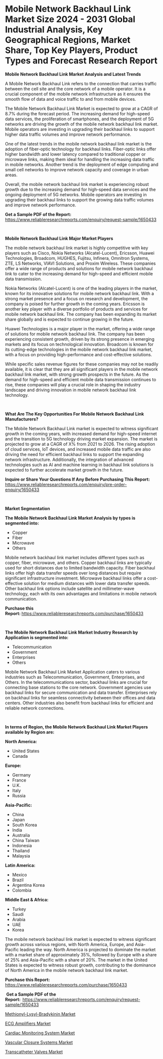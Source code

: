 <p><h1>Mobile Network Backhaul Link Market Size 2024 - 2031 Global Industrial Analysis, Key Geographical Regions, Market Share, Top Key Players, Product Types and Forecast Research Report</h1></p><p><strong>Mobile Network Backhaul Link Market Analysis and Latest Trends</strong></p>
<p><p>A Mobile Network Backhaul Link refers to the connection that carries traffic between the cell site and the core network of a mobile operator. It is a crucial component of the mobile network infrastructure as it ensures the smooth flow of data and voice traffic to and from mobile devices.</p><p>The Mobile Network Backhaul Link Market is expected to grow at a CAGR of 8.7% during the forecast period. The increasing demand for high-speed data services, the proliferation of smartphones, and the deployment of 5G networks are driving the growth of the mobile network backhaul link market. Mobile operators are investing in upgrading their backhaul links to support higher data traffic volumes and improve network performance.</p><p>One of the latest trends in the mobile network backhaul link market is the adoption of fiber-optic technology for backhaul links. Fiber-optic links offer higher bandwidth and lower latency compared to traditional copper or microwave links, making them ideal for handling the increasing data traffic in mobile networks. Another trend is the deployment of edge computing and small cell networks to improve network capacity and coverage in urban areas.</p><p>Overall, the mobile network backhaul link market is experiencing robust growth due to the increasing demand for high-speed data services and the ongoing deployment of 5G networks. Mobile operators are investing in upgrading their backhaul links to support the growing data traffic volumes and improve network performance.</p></p>
<p><strong>Get a Sample PDF of the Report:&nbsp;</strong> <a href="https://www.reliableresearchreports.com/enquiry/request-sample/1650433">https://www.reliableresearchreports.com/enquiry/request-sample/1650433</a></p>
<p>&nbsp;</p>
<p><strong>Mobile Network Backhaul Link Major Market Players</strong></p>
<p><p>The mobile network backhaul link market is highly competitive with key players such as Cisco, Nokia Networks (Alcatel-Lucent), Ericsson, Huawei Technologies, Broadcom, HUGHES, Fujitsu, Infinera, Omnitron Systems, ZTE, LS Networks, VIAVI Solutions, and Proxim Wireless. These companies offer a wide range of products and solutions for mobile network backhaul link to cater to the increasing demand for high-speed and efficient mobile data transmission.</p><p>Nokia Networks (Alcatel-Lucent) is one of the leading players in the market, known for its innovative solutions for mobile network backhaul link. With a strong market presence and a focus on research and development, the company is poised for further growth in the coming years. Ericsson is another key player with a diverse portfolio of products and services for mobile network backhaul link. The company has been expanding its market share globally and is expected to continue growing in the future.</p><p>Huawei Technologies is a major player in the market, offering a wide range of solutions for mobile network backhaul link. The company has been experiencing consistent growth, driven by its strong presence in emerging markets and its focus on technological innovation. Broadcom is known for its cutting-edge technologies in the mobile network backhaul link market, with a focus on providing high-performance and cost-effective solutions.</p><p>While specific sales revenue figures for these companies may not be readily available, it is clear that they are all significant players in the mobile network backhaul link market, with strong growth prospects in the future. As the demand for high-speed and efficient mobile data transmission continues to rise, these companies will play a crucial role in shaping the industry landscape and driving innovation in mobile network backhaul link technology.</p></p>
<p>&nbsp;</p>
<p><strong>What Are The Key Opportunities For Mobile Network Backhaul Link Manufacturers?</strong></p>
<p><p>The Mobile Network Backhaul Link market is expected to witness significant growth in the coming years, with increased demand for high-speed internet and the transition to 5G technology driving market expansion. The market is projected to grow at a CAGR of X% from 2021 to 2026. The rising adoption of cloud services, IoT devices, and increased mobile data traffic are also driving the need for efficient backhaul links to support the expanding network infrastructure. Additionally, the integration of advanced technologies such as AI and machine learning in backhaul link solutions is expected to further accelerate market growth in the future.</p></p>
<p><strong>Inquire or Share Your Questions If Any Before Purchasing This Report:</strong> <a href="https://www.reliableresearchreports.com/enquiry/pre-order-enquiry/1650433">https://www.reliableresearchreports.com/enquiry/pre-order-enquiry/1650433</a></p>
<p>&nbsp;</p>
<p><strong>Market Segmentation</strong></p>
<p><strong>The Mobile Network Backhaul Link Market Analysis by types is segmented into:</strong></p>
<p><ul><li>Copper</li><li>Fiber</li><li>Microwave</li><li>Others</li></ul></p>
<p><p>Mobile network backhaul link market includes different types such as copper, fiber, microwave, and others. Copper backhaul links are typically used for short distances due to limited bandwidth capacity. Fiber backhaul links offer high data transfer speeds over long distances but require significant infrastructure investment. Microwave backhaul links offer a cost-effective solution for medium distances with lower data transfer speeds. Other backhaul link options include satellite and millimeter-wave technology, each with its own advantages and limitations in mobile network communication.</p></p>
<p><strong>Purchase this Report:&nbsp;</strong><a href="https://www.reliableresearchreports.com/purchase/1650433">https://www.reliableresearchreports.com/purchase/1650433</a></p>
<p>&nbsp;</p>
<p><strong>The Mobile Network Backhaul Link Market Industry Research by Application is segmented into:</strong></p>
<p><ul><li>Telecommunication</li><li>Government</li><li>Enterprises</li><li>Others</li></ul></p>
<p><p>Mobile Network Backhaul Link Market Application caters to various industries such as Telecommunication, Government, Enterprises, and Others. In the telecommunications sector, backhaul links are crucial for connecting base stations to the core network. Government agencies use backhaul links for secure communication and data transfer. Enterprises rely on backhaul links for seamless connectivity between their offices and data centers. Other industries also benefit from backhaul links for efficient and reliable network connections.</p></p>
<p>&nbsp;</p>
<p><strong>In terms of Region, the Mobile Network Backhaul Link Market Players available by Region are:</strong></p>
<p>
    <p> <strong> North America: </strong>
        <ul>
            <li>United States</li>
            <li>Canada</li>
        </ul>
        </p> 
    <p> <strong> Europe: </strong>
        <ul>
            <li>Germany</li>
            <li>France</li>
            <li>U.K.</li>
            <li>Italy</li>
            <li>Russia</li>
        </ul>
        </p> 
    <p> <strong> Asia-Pacific: </strong>
        <ul>
            <li>China</li>
            <li>Japan</li>
            <li>South Korea</li>
            <li>India</li>
            <li>Australia</li>
            <li>China Taiwan</li>
            <li>Indonesia</li>
            <li>Thailand</li>
            <li>Malaysia</li>
        </ul>
        </p> 
    <p> <strong> Latin America: </strong>
        <ul>
            <li>Mexico</li>
            <li>Brazil</li>
            <li>Argentina Korea</li>
            <li>Colombia</li>
        </ul>
        </p> 
    <p> <strong> Middle East & Africa: </strong>
        <ul>
            <li>Turkey</li>
            <li>Saudi</li>
            <li>Arabia</li>
            <li>UAE</li>
            <li>Korea</li>
        </ul>
    </p>
    </p>
<p><p>The mobile network backhaul link market is expected to witness significant growth across various regions, with North America, Europe, and Asia-Pacific leading the way. North America is projected to dominate the market with a market share of approximately 35%, followed by Europe with a share of 25% and Asia-Pacific with a share of 20%. The market in the United States is expected to witness robust growth, contributing to the dominance of North America in the mobile network backhaul link market.</p></p>
<p><strong>Purchase this Report: </strong><a href="https://www.reliableresearchreports.com/purchase/1650433">https://www.reliableresearchreports.com/purchase/1650433</a></p>
<p>&nbsp;<strong>Get a Sample PDF of the Report:&nbsp;&nbsp;</strong><a href="https://www.reliableresearchreports.com/enquiry/request-sample/1650433">https://www.reliableresearchreports.com/enquiry/request-sample/1650433</a></p>
<p><strong></strong></p>
<p><p><a href="https://github.com/AKSHATREPORTPRIME/Market-Research-Report-List-3/blob/main/methionyl-lysyl-bradykinin-market.md">Methionyl-Lysyl-Bradykinin Market</a></p><p><a href="https://medium.com/@elyssablick/ecg-amplifiers-market-exploring-market-share-market-trends-and-future-growth-d022f7231a8b">ECG Amplifiers Market</a></p><p><a href="https://medium.com/@ashlybednar2023/cardiac-monitoring-system-market-trends-forecast-and-competitive-analysis-to-2031-83c25e654470">Cardiac Monitoring System Market</a></p><p><a href="https://medium.com/@elyssablick/vascular-closure-systems-market-furnishes-information-on-market-share-market-trends-and-market-9e639465e935">Vascular Closure Systems Market</a></p><p><a href="https://medium.com/@ashlybednar2023/transcatheter-valves-market-size-and-market-trends-complete-industry-overview-2024-to-2031-315b9e1af8ba">Transcatheter Valves Market</a></p></p>